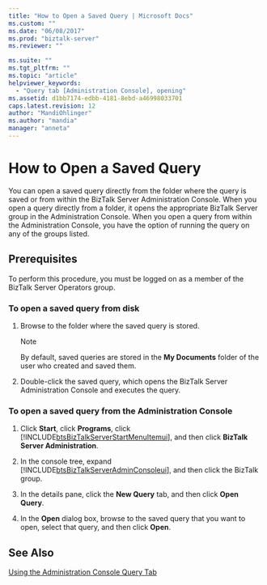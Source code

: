 ```yaml
---
title: "How to Open a Saved Query | Microsoft Docs"
ms.custom: ""
ms.date: "06/08/2017"
ms.prod: "biztalk-server"
ms.reviewer: ""

ms.suite: ""
ms.tgt_pltfrm: ""
ms.topic: "article"
helpviewer_keywords: 
  - "Query tab [Administration Console], opening"
ms.assetid: d1bb7174-edbb-4181-8ebd-a46998033701
caps.latest.revision: 12
author: "MandiOhlinger"
ms.author: "mandia"
manager: "anneta"
---
```

# How to Open a Saved Query
You can open a saved query directly from the folder where the query is saved or from within the BizTalk Server Administration Console. When you open a query directly from a folder, it opens the appropriate BizTalk Server group in the Administration Console. When you open a query from within the Administration Console, you have the option of running the query on any of the groups listed.  
  
## Prerequisites  
 To perform this procedure, you must be logged on as a member of the BizTalk Server Operators group.  
  
### To open a saved query from disk  
  
1.  Browse to the folder where the saved query is stored.  
  
    > [!NOTE]
    >  By default, saved queries are stored in the **My Documents** folder of the user who created and saved them.  
  
2.  Double-click the saved query, which opens the BizTalk Server Administration Console and executes the query.  
  
### To open a saved query from the Administration Console  
  
1.  Click **Start**, click **Programs**, click [!INCLUDE[btsBizTalkServerStartMenuItemui](../includes/btsbiztalkserverstartmenuitemui-md.md)], and then click **BizTalk Server Administration**.  
  
2.  In the console tree, expand [!INCLUDE[btsBizTalkServerAdminConsoleui](../includes/btsbiztalkserveradminconsoleui-md.md)], and then click the BizTalk group.  
  
3.  In the details pane, click the **New Query** tab, and then click **Open Query**.  
  
4.  In the **Open** dialog box, browse to the saved query that you want to open, select that query, and then click **Open**.  
  
## See Also  
 [Using the Administration Console Query Tab](../core/using-the-administration-console-query-tab.md)